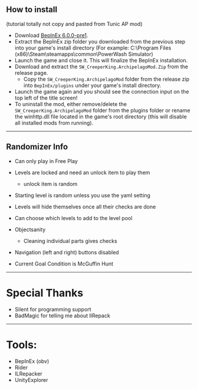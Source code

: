 ## How to install
(tutorial totally not copy and pasted from Tunic AP mod)

- Download [BepInEx 6.0.0-pre1](https://github.com/BepInEx/BepInEx/releases/download/v6.0.0-pre.1/BepInEx_UnityIL2CPP_x64_6.0.0-pre.1.zip).
- Extract the BepInEx zip folder you downloaded from the previous step into your game's install directory (For example: C:\Program Files (x86)\Steam\steamapps\common\PowerWash Simulator)
- Launch the game and close it. This will finalize the BepInEx installation.
- Download and extract the `SW_CreeperKing.ArchipelagoMod.Zip` from the release page.
    - Copy the `SW_CreeperKing.ArchipelagoMod` folder from the release zip into `BepInEx/plugins` under your game's install directory.
- Launch the game again and you should see the connection input on the top left of the title screen!
- To uninstall the mod, either remove/delete the `SW_CreeperKing.ArchipelagoMod` folder from the plugins folder or rename the winhttp.dll file located in the game's root directory (this will disable all installed mods from running).

---

## Randomizer Info

- Can only play in Free Play
- Levels are locked and need an unlock item to play them
  - unlock item is random
- Starting level is random unless you use the yaml setting
- Levels will hide themselves once all their checks are done
- Can choose which levels to add to the level pool
- Objectsanity
  - Cleaning individual parts gives checks
- Navigation (left and right) buttons disabled

- Current Goal Condition is McGuffin Hunt

---

# Special Thanks

- Silent for programming support
- BadMagic for telling me about IlRepack

---

# Tools:

- BepInEx (obv)
- Rider
- ILRepacker
- UnityExplorer
